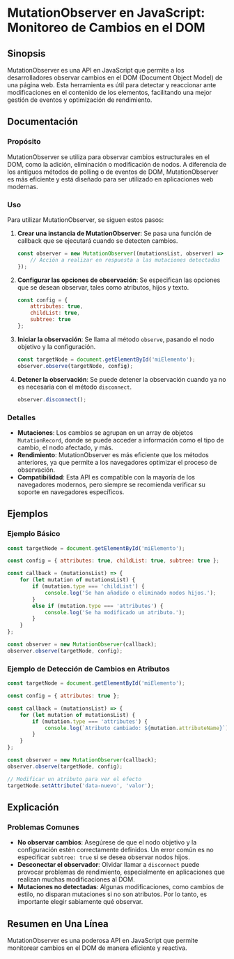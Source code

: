 <!--
Meta Description: # MutationObserver en JavaScript: Monitoreo de Cambios en el DOM ## Sinopsis MutationObserver es una API en JavaScript que permite a los desarrollador...
Meta Keywords: mutationobserver, const, javascript, cambios, que
-->

# MutationObserver en JavaScript: Monitoreo de Cambios en el DOM

## Sinopsis
MutationObserver es una API en JavaScript que permite a los desarrolladores observar cambios en el DOM (Document Object Model) de una página web. Esta herramienta es útil para detectar y reaccionar ante modificaciones en el contenido de los elementos, facilitando una mejor gestión de eventos y optimización de rendimiento.

## Documentación

### Propósito
MutationObserver se utiliza para observar cambios estructurales en el DOM, como la adición, eliminación o modificación de nodos. A diferencia de los antiguos métodos de polling o de eventos de DOM, MutationObserver es más eficiente y está diseñado para ser utilizado en aplicaciones web modernas.

### Uso
Para utilizar MutationObserver, se siguen estos pasos:

1. **Crear una instancia de MutationObserver**:
   Se pasa una función de callback que se ejecutará cuando se detecten cambios.

   ```javascript
   const observer = new MutationObserver((mutationsList, observer) => {
       // Acción a realizar en respuesta a las mutaciones detectadas
   });
   ```

2. **Configurar las opciones de observación**:
   Se especifican las opciones que se desean observar, tales como atributos, hijos y texto.

   ```javascript
   const config = {
       attributes: true,
       childList: true,
       subtree: true
   };
   ```

3. **Iniciar la observación**:
   Se llama al método `observe`, pasando el nodo objetivo y la configuración.

   ```javascript
   const targetNode = document.getElementById('miElemento');
   observer.observe(targetNode, config);
   ```

4. **Detener la observación**:
   Se puede detener la observación cuando ya no es necesaria con el método `disconnect`.

   ```javascript
   observer.disconnect();
   ```

### Detalles
- **Mutaciones**: Los cambios se agrupan en un array de objetos `MutationRecord`, donde se puede acceder a información como el tipo de cambio, el nodo afectado, y más.
- **Rendimiento**: MutationObserver es más eficiente que los métodos anteriores, ya que permite a los navegadores optimizar el proceso de observación.
- **Compatibilidad**: Esta API es compatible con la mayoría de los navegadores modernos, pero siempre se recomienda verificar su soporte en navegadores específicos.

## Ejemplos

### Ejemplo Básico

```javascript
const targetNode = document.getElementById('miElemento');

const config = { attributes: true, childList: true, subtree: true };

const callback = (mutationsList) => {
    for (let mutation of mutationsList) {
        if (mutation.type === 'childList') {
            console.log('Se han añadido o eliminado nodos hijos.');
        }
        else if (mutation.type === 'attributes') {
            console.log('Se ha modificado un atributo.');
        }
    }
};

const observer = new MutationObserver(callback);
observer.observe(targetNode, config);
```

### Ejemplo de Detección de Cambios en Atributos

```javascript
const targetNode = document.getElementById('miElemento');

const config = { attributes: true };

const callback = (mutationsList) => {
    for (let mutation of mutationsList) {
        if (mutation.type === 'attributes') {
            console.log(`Atributo cambiado: ${mutation.attributeName}`);
        }
    }
};

const observer = new MutationObserver(callback);
observer.observe(targetNode, config);

// Modificar un atributo para ver el efecto
targetNode.setAttribute('data-nuevo', 'valor');
```

## Explicación
### Problemas Comunes
- **No observar cambios**: Asegúrese de que el nodo objetivo y la configuración estén correctamente definidos. Un error común es no especificar `subtree: true` si se desea observar nodos hijos.
- **Desconectar el observador**: Olvidar llamar a `disconnect` puede provocar problemas de rendimiento, especialmente en aplicaciones que realizan muchas modificaciones al DOM.
- **Mutaciones no detectadas**: Algunas modificaciones, como cambios de estilo, no disparan mutaciones si no son atributos. Por lo tanto, es importante elegir sabiamente qué observar.

## Resumen en Una Línea
MutationObserver es una poderosa API en JavaScript que permite monitorear cambios en el DOM de manera eficiente y reactiva.